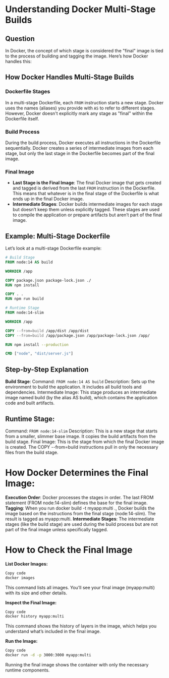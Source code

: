 # Understanding Docker Multi-Stage Builds

## Question

In Docker, the concept of which stage is considered the "final" image is tied to the process of building and tagging the image. Here’s how Docker handles this:

## How Docker Handles Multi-Stage Builds

### Dockerfile Stages

In a multi-stage Dockerfile, each `FROM` instruction starts a new stage. Docker uses the names (aliases) you provide with `AS` to refer to different stages. However, Docker doesn't explicitly mark any stage as "final" within the Dockerfile itself.

### Build Process

During the build process, Docker executes all instructions in the Dockerfile sequentially. Docker creates a series of intermediate images from each stage, but only the last stage in the Dockerfile becomes part of the final image.

### Final Image

- **Last Stage is the Final Image**: The final Docker image that gets created and tagged is derived from the last `FROM` instruction in the Dockerfile. This means that whatever is in the final stage of the Dockerfile is what ends up in the final Docker image.
- **Intermediate Stages**: Docker builds intermediate images for each stage but doesn’t keep them unless explicitly tagged. These stages are used to compile the application or prepare artifacts but aren’t part of the final image.

## Example: Multi-Stage Dockerfile

Let’s look at a multi-stage Dockerfile example:

```dockerfile
# Build Stage
FROM node:14 AS build

WORKDIR /app

COPY package.json package-lock.json ./
RUN npm install

COPY . .
RUN npm run build

# Runtime Stage
FROM node:14-slim

WORKDIR /app

COPY --from=build /app/dist /app/dist
COPY --from=build /app/package.json /app/package-lock.json /app/

RUN npm install --production

CMD ["node", "dist/server.js"]
```
## Step-by-Step Explanation
**Build Stage**:
Command: ```FROM node:14 AS build```
Description: Sets up the environment to build the application. It includes all build tools and dependencies.
Intermediate Image: This stage produces an intermediate image named build (by the alias AS build), which contains the application code and built artifacts.

## Runtime Stage:
Command: ```FROM node:14-slim```
Description: This is a new stage that starts from a smaller, slimmer base image. It copies the build artifacts from the build stage.
Final Image: This is the stage from which the final Docker image is created. The COPY --from=build instructions pull in only the necessary files from the build stage.

# How Docker Determines the Final Image:
**Execution Order**: Docker processes the stages in order. The last FROM statement (FROM node:14-slim) defines the base for the final image.
**Tagging**: When you run docker build -t myapp:multi ., Docker builds the image based on the instructions from the final stage (node:14-slim). The result is tagged as myapp:multi.
**Intermediate Stages**: The intermediate stages (like the build stage) are used during the build process but are not part of the final image unless specifically tagged.

# How to Check the Final Image
**List Docker Images:**

```bash
Copy code
docker images
```
This command lists all images. You’ll see your final image (myapp:multi) with its size and other details.

**Inspect the Final Image:**

```bash
Copy code
docker history myapp:multi
```
This command shows the history of layers in the image, which helps you understand what’s included in the final image.

**Run the Image:**

```bash
Copy code
docker run -d -p 3000:3000 myapp:multi
```
Running the final image shows the container with only the necessary runtime components.
